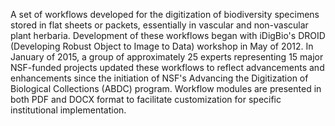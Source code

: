 A set of workflows developed for the digitization of biodiversity specimens stored in flat sheets or packets, essentially in vascular and non-vascular plant herbaria. Development of these workflows began with iDigBio's DROID (Developing Robust Object to Image to Data) workshop in May of 2012. In January of 2015, a group of approximately 25 experts representing 15 major NSF-funded projects updated these workflows to reflect advancements and enhancements since the initiation of NSF's Advancing the Digitization of Biological Collections (ABDC) program. Workflow modules are presented in both PDF and DOCX format to facilitate customization for specific institutional implementation.

